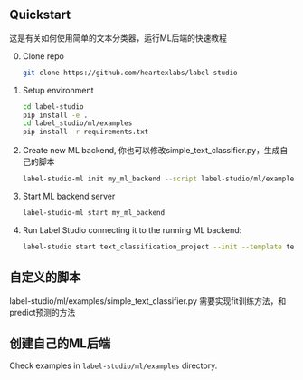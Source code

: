 ## Quickstart

这是有关如何使用简单的文本分类器，运行ML后端的快速教程 

0. Clone repo
   ```bash
   git clone https://github.com/heartexlabs/label-studio  
   ```
   
1. Setup environment
   ```bash
   cd label-studio
   pip install -e .
   cd label_studio/ml/examples
   pip install -r requirements.txt
   ```
   
2. Create new ML backend,  你也可以修改simple_text_classifier.py，生成自己的脚本
   ```bash
   label-studio-ml init my_ml_backend --script label-studio/ml/examples/simple_text_classifier.py
   ```
   
3. Start ML backend server
   ```bash
   label-studio-ml start my_ml_backend
   ```
   
4. Run Label Studio connecting it to the running ML backend:
    ```bash
    label-studio start text_classification_project --init --template text_sentiment --ml-backends http://localhost:9090
    ```

## 自定义的脚本
label-studio/ml/examples/simple_text_classifier.py
需要实现fit训练方法，和predict预测的方法

## 创建自己的ML后端 

Check examples in `label-studio/ml/examples` directory.
